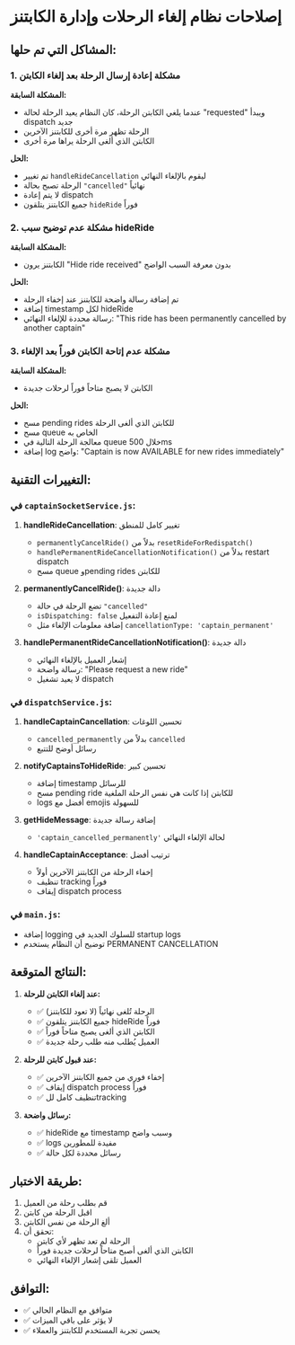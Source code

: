 # إصلاحات نظام إلغاء الرحلات وإدارة الكابتنز

## المشاكل التي تم حلها:

### 1. مشكلة إعادة إرسال الرحلة بعد إلغاء الكابتن
**المشكلة السابقة:**
- عندما يلغي الكابتن الرحلة، كان النظام يعيد الرحلة لحالة "requested" ويبدأ dispatch جديد
- الرحلة تظهر مرة أخرى للكابتنز الآخرين
- الكابتن الذي ألغى الرحلة يراها مرة أخرى

**الحل:**
- تم تغيير `handleRideCancellation` ليقوم بالإلغاء النهائي
- الرحلة تصبح بحالة `"cancelled"` نهائياً
- لا يتم إعادة dispatch
- جميع الكابتنز يتلقون `hideRide` فوراً

### 2. مشكلة عدم توضيح سبب hideRide
**المشكلة السابقة:**
- الكابتنز يرون "Hide ride received" بدون معرفة السبب الواضح

**الحل:**
- تم إضافة رسالة واضحة للكابتنز عند إخفاء الرحلة
- إضافة timestamp لكل hideRide
- رسالة محددة للإلغاء النهائي: "This ride has been permanently cancelled by another captain"

### 3. مشكلة عدم إتاحة الكابتن فوراً بعد الإلغاء
**المشكلة السابقة:**
- الكابتن لا يصبح متاحاً فوراً لرحلات جديدة

**الحل:**
- مسح pending rides للكابتن الذي ألغى الرحلة
- مسح queue الخاص به
- معالجة الرحلة التالية في queue خلال 500ms
- إضافة log واضح: "Captain is now AVAILABLE for new rides immediately"

## التغييرات التقنية:

### في `captainSocketService.js`:
1. **handleRideCancellation**: تغيير كامل للمنطق
   - `permanentlyCancelRide()` بدلاً من `resetRideForRedispatch()`
   - `handlePermanentRideCancellationNotification()` بدلاً من restart dispatch
   - مسح queue وpending rides للكابتن
   
2. **permanentlyCancelRide()**: دالة جديدة
   - تضع الرحلة في حالة `"cancelled"`
   - `isDispatching: false` لمنع إعادة التفعيل
   - إضافة معلومات الإلغاء مثل `cancellationType: 'captain_permanent'`

3. **handlePermanentRideCancellationNotification()**: دالة جديدة
   - إشعار العميل بالإلغاء النهائي
   - رسالة واضحة: "Please request a new ride"
   - لا يعيد تشغيل dispatch

### في `dispatchService.js`:
1. **handleCaptainCancellation**: تحسين اللوغات
   - `cancelled_permanently` بدلاً من `cancelled`
   - رسائل أوضح للتتبع

2. **notifyCaptainsToHideRide**: تحسين كبير
   - إضافة timestamp للرسائل
   - مسح pending ride للكابتن إذا كانت هي نفس الرحلة الملغية
   - logs أفضل مع emojis للسهولة

3. **getHideMessage**: إضافة رسالة جديدة
   - `'captain_cancelled_permanently'` لحالة الإلغاء النهائي

4. **handleCaptainAcceptance**: ترتيب أفضل
   - إخفاء الرحلة من الكابتنز الآخرين أولاً
   - تنظيف tracking فوراً
   - إيقاف dispatch process

### في `main.js`:
- إضافة logging للسلوك الجديد في startup logs
- توضيح أن النظام يستخدم PERMANENT CANCELLATION

## النتائج المتوقعة:

1. **عند إلغاء الكابتن للرحلة:**
   - ✅ الرحلة تُلغى نهائياً (لا تعود للكابتنز)
   - ✅ جميع الكابتنز يتلقون hideRide فوراً
   - ✅ الكابتن الذي ألغى يصبح متاحاً فوراً
   - ✅ العميل يُطلب منه طلب رحلة جديدة

2. **عند قبول كابتن للرحلة:**
   - ✅ إخفاء فوري من جميع الكابتنز الآخرين
   - ✅ إيقاف dispatch process فوراً
   - ✅ تنظيف كامل للtracking

3. **رسائل واضحة:**
   - ✅ hideRide مع timestamp وسبب واضح
   - ✅ logs مفيدة للمطورين
   - ✅ رسائل محددة لكل حالة

## طريقة الاختبار:

1. قم بطلب رحلة من العميل
2. اقبل الرحلة من كابتن
3. ألغ الرحلة من نفس الكابتن
4. تحقق أن:
   - الرحلة لم تعد تظهر لأي كابتن
   - الكابتن الذي ألغى أصبح متاحاً لرحلات جديدة فوراً
   - العميل تلقى إشعار الإلغاء النهائي

## التوافق:
- ✅ متوافق مع النظام الحالي
- ✅ لا يؤثر على باقي الميزات
- ✅ يحسن تجربة المستخدم للكابتنز والعملاء
